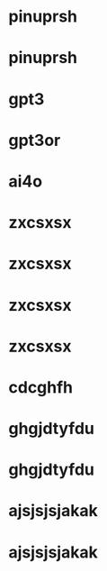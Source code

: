 # pinuprsh
# pinuprsh
# gpt3
# gpt3or
# ai4o
# zxcsxsx
# zxcsxsx
# zxcsxsx
# zxcsxsx
# cdcghfh
# ghgjdtyfdu
# ghgjdtyfdu
# ajsjsjsjakak
# ajsjsjsjakak
